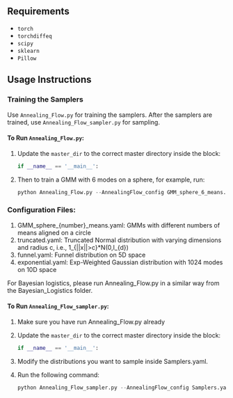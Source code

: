 ## Requirements

- `torch`
- `torchdiffeq`
- `scipy`
- `sklearn`
- `Pillow`

## Usage Instructions

### Training the Samplers

Use `Annealing_Flow.py` for training the samplers. After the samplers are trained, use `Annealing_Flow_sampler.py` for sampling.

#### To Run `Annealing_Flow.py`:

1. Update the `master_dir` to the correct master directory inside the block:
   ```python
   if __name__ == '__main__':

2. Then to train a GMM with 6 modes on a sphere, for example, run:
   ```python
   python Annealing_Flow.py --AnnealingFlow_config GMM_sphere_6_means.yaml

### Configuration Files:
1. GMM_sphere_{number}_means.yaml: GMMs with different numbers of means aligned on a circle
2. truncated.yaml: Truncated Normal distribution with varying dimensions and radius c, i.e., 1_{||x||>c}*N(0,I_{d})
3. funnel.yaml: Funnel distribution on 5D space
4. exponential.yaml: Exp-Weighted Gaussian distribution with 1024 modes on 10D space

For Bayesian logistics, please run Annealing_Flow.py in a similar way from the Bayesian_Logistics folder.

#### To Run `Annealing_Flow_sampler.py`:

1. Make sure you have run Annealing_Flow.py already
  
2. Update the `master_dir` to the correct master directory inside the block:
   ```python
   if __name__ == '__main__':
   
3. Modify the distributions you want to sample inside Samplers.yaml.

4. Run the following command:
   ```python
   python Annealing_Flow_sampler.py --AnnealingFlow_config Samplers.yaml

